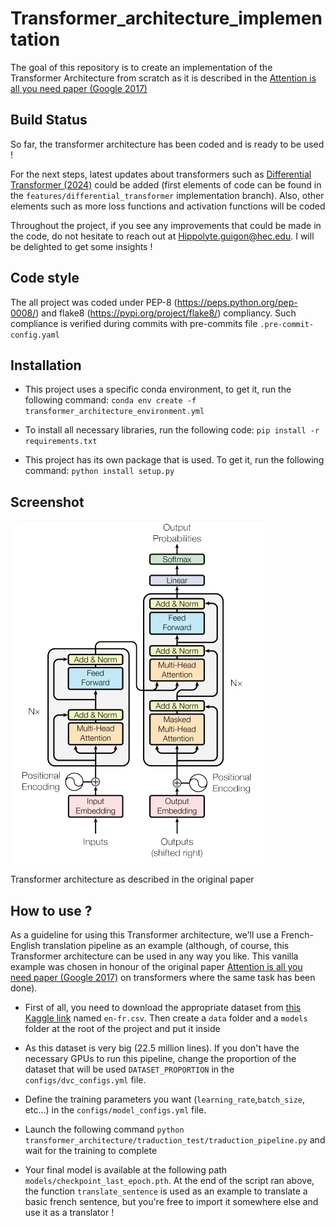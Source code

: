 # Transformer_architecture_implementation

The goal of this repository is to create an implementation of the Transformer Architecture from scratch as it is described in the [Attention is all you need paper (Google 2017)](https://arxiv.org/pdf/1706.03762)

## Build Status

So far, the transformer architecture has been coded and is ready to be used !

For the next steps, latest updates about transformers such as [Differential Transformer (2024)](https://arxiv.org/abs/2410.05258) could be added (first elements of code can be found in the ```features/differential_transformer```  implementation branch). Also, other elements such as more loss functions and activation functions will be coded

Throughout the project, if you see any improvements that could be made in the code, do not hesitate to reach out at
Hippolyte.guigon@hec.edu. I will be delighted to get some insights !

## Code style

The all project was coded under PEP-8 (https://peps.python.org/pep-0008/) and flake8 (https://pypi.org/project/flake8/) compliancy. Such compliance is verified during commits with pre-commits file ```.pre-commit-config.yaml```

## Installation

* This project uses a specific conda environment, to get it, run the following command: ```conda env create -f transformer_architecture_environment.yml```

* To install all necessary libraries, run the following code: ```pip install -r requirements.txt```

* This project has its own package that is used. To get it, run the following command: ```python install setup.py```

## Screenshot

![alt text](https://raw.githubusercontent.com/HippolyteGuigon/Transformer_architecture_implementation/main/ressources/transformer_architecture.webp)

Transformer architecture as described in the original paper

## How to use ?

As a guideline for using this Transformer architecture, we'll use a French-English translation pipeline as an example (although, of course, this Transformer architecture can be used in any way you like. This vanilla example was chosen  in honour of the original paper [Attention is all you need paper (Google 2017)](https://arxiv.org/pdf/1706.03762) on transformers where the same task has been done).

* First of all, you need to download the appropriate dataset from [this Kaggle link](https://www.kaggle.com/datasets/dhruvildave/en-fr-translation-dataset) named ```en-fr.csv```. Then create a ```data``` folder and a ```models``` folder at the root of the project and put it inside

* As this dataset is very big (22.5 million lines). If you don't have the necessary GPUs to run this pipeline, change the proportion of the dataset that will be used ```DATASET_PROPORTION``` in the ```configs/dvc_configs.yml``` file.

* Define the training parameters you want (```learning_rate```,```batch_size```,  etc...) in the ```configs/model_configs.yml``` file.

* Launch the following command ```python transformer_architecture/traduction_test/traduction_pipeline.py``` and wait for the training to complete

* Your final model is available at the following path ```models/checkpoint_last_epoch.pth```. At the end of the script ran above, the function ```translate_sentence``` is used as an example to translate a basic french sentence, but you're free to import it somewhere else and use it as a translator !
